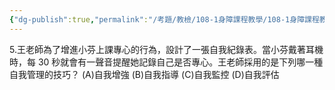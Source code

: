 ```yaml
---
{"dg-publish":true,"permalink":"/考題/教檢/108-1身障課程教學/108-1身障課程教學-第1大題第5題/","tags":["考題","題目","未完"]}
---
```


5.王老師為了增進小芬上課專心的行為，設計了一張自我紀錄表。當小芬戴著耳機時，每 30 秒就會有一聲音提醒她記錄自己是否專心。王老師採用的是下列哪一種自我管理的技巧？
(A)自我增強 (B)自我指導 (C)自我監控 (D)自我評估
